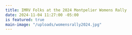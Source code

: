 ```yaml
---
title: IMRV Folks at the 2024 Montpelier Womens Rally
date: 2024-11-04 11:27:00 -05:00
is featured: true
main-image: "/uploads/womensrally2024.jpg"
---
```


